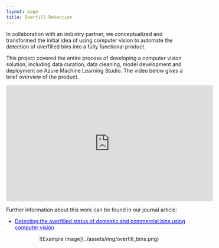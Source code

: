 ```yaml
---
layout: page
title: Overfill Detection
---
```


In collaboration with an industry partner, we conceptualized and transformed the initial idea of using computer vision to automate the detection of overfilled bins into a fully functional product.

This project covered the entire process of developing a computer vision solution, including data curation, data cleaning, model development and deployment on Azure Machine Learning Studio. The video below gives a brief overview of the product.

<center>
<iframe width="560" height="315" src="https://www.youtube.com/embed/7LikslM3YYs?si=ojc-VyMTk2oGTpgw" title="YouTube video player" frameborder="0" allow="accelerometer; autoplay; clipboard-write; encrypted-media; gyroscope; picture-in-picture; web-share" referrerpolicy="strict-origin-when-cross-origin" allowfullscreen></iframe>
</center>

Further information about this work can be found in our journal article:   
- <a href="https://www.sciencedirect.com/science/article/pii/S2667305323000546" style="color:blue; text-decoration: underline;">Detecting the overfilled status of domestic and commercial bins using computer vision</a> 

<center>
![Example Image](../assets/img/overfill_bins.png)
</center>
